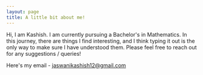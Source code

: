 ```yaml
---
layout: page
title: A little bit about me!
---
```

Hi, I am Kashish. I am currently pursuing a Bachelor's in Mathematics. In this journey, there are things I find interesting, and I think typing it out is the only way to make sure I have understood them. Please feel free to reach out for any suggestions / queries!

Here's my email - jaswanikashish12@gmail.com

